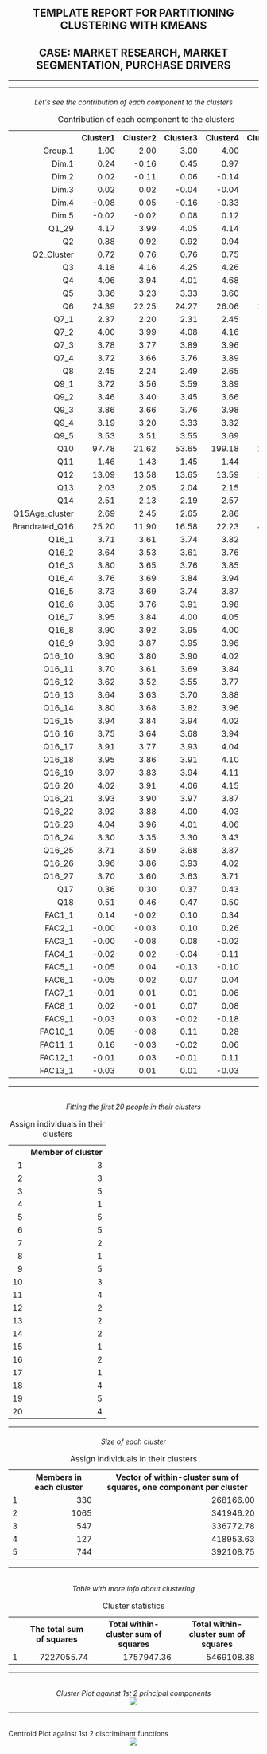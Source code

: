 <div class="container">
<center>
<h2>TEMPLATE REPORT FOR PARTITIONING CLUSTERING WITH KMEANS</h2>

<h2>CASE: MARKET RESEARCH, MARKET SEGMENTATION, PURCHASE DRIVERS</h2>

</center>
<hr>

<!--Proccess Parameters:

Please first edit the parameters in the chunk below.-->



<hr>
<center><h6>Let's see the contribution of each component to the clusters<br>
<!-- html table generated in R 2.15.3 by xtable 1.7-1 package -->
<!-- Wed Dec 11 12:43:20 2013 -->
<TABLE class='table table-striped table-hover table-bordered'>
<CAPTION ALIGN="top"> Contribution of each component to the clusters </CAPTION>
<TR> <TH>  </TH> <TH> Cluster1 </TH> <TH> Cluster2 </TH> <TH> Cluster3 </TH> <TH> Cluster4 </TH> <TH> Cluster5 </TH>  </TR>
  <TR> <TD align="right"> Group.1 </TD> <TD align="right"> 1.00 </TD> <TD align="right"> 2.00 </TD> <TD align="right"> 3.00 </TD> <TD align="right"> 4.00 </TD> <TD align="right"> 5.00 </TD> </TR>
  <TR> <TD align="right"> Dim.1 </TD> <TD align="right"> 0.24 </TD> <TD align="right"> -0.16 </TD> <TD align="right"> 0.45 </TD> <TD align="right"> 0.97 </TD> <TD align="right"> -0.37 </TD> </TR>
  <TR> <TD align="right"> Dim.2 </TD> <TD align="right"> 0.02 </TD> <TD align="right"> -0.11 </TD> <TD align="right"> 0.06 </TD> <TD align="right"> -0.14 </TD> <TD align="right"> 0.13 </TD> </TR>
  <TR> <TD align="right"> Dim.3 </TD> <TD align="right"> 0.02 </TD> <TD align="right"> 0.02 </TD> <TD align="right"> -0.04 </TD> <TD align="right"> -0.04 </TD> <TD align="right"> 0.00 </TD> </TR>
  <TR> <TD align="right"> Dim.4 </TD> <TD align="right"> -0.08 </TD> <TD align="right"> 0.05 </TD> <TD align="right"> -0.16 </TD> <TD align="right"> -0.33 </TD> <TD align="right"> 0.14 </TD> </TR>
  <TR> <TD align="right"> Dim.5 </TD> <TD align="right"> -0.02 </TD> <TD align="right"> -0.02 </TD> <TD align="right"> 0.08 </TD> <TD align="right"> 0.12 </TD> <TD align="right"> -0.04 </TD> </TR>
  <TR> <TD align="right"> Q1_29 </TD> <TD align="right"> 4.17 </TD> <TD align="right"> 3.99 </TD> <TD align="right"> 4.05 </TD> <TD align="right"> 4.14 </TD> <TD align="right"> 3.99 </TD> </TR>
  <TR> <TD align="right"> Q2 </TD> <TD align="right"> 0.88 </TD> <TD align="right"> 0.92 </TD> <TD align="right"> 0.92 </TD> <TD align="right"> 0.94 </TD> <TD align="right"> 0.87 </TD> </TR>
  <TR> <TD align="right"> Q2_Cluster </TD> <TD align="right"> 0.72 </TD> <TD align="right"> 0.76 </TD> <TD align="right"> 0.76 </TD> <TD align="right"> 0.75 </TD> <TD align="right"> 0.71 </TD> </TR>
  <TR> <TD align="right"> Q3 </TD> <TD align="right"> 4.18 </TD> <TD align="right"> 4.16 </TD> <TD align="right"> 4.25 </TD> <TD align="right"> 4.26 </TD> <TD align="right"> 4.03 </TD> </TR>
  <TR> <TD align="right"> Q4 </TD> <TD align="right"> 4.06 </TD> <TD align="right"> 3.94 </TD> <TD align="right"> 4.01 </TD> <TD align="right"> 4.68 </TD> <TD align="right"> 3.61 </TD> </TR>
  <TR> <TD align="right"> Q5 </TD> <TD align="right"> 3.36 </TD> <TD align="right"> 3.23 </TD> <TD align="right"> 3.33 </TD> <TD align="right"> 3.60 </TD> <TD align="right"> 3.12 </TD> </TR>
  <TR> <TD align="right"> Q6 </TD> <TD align="right"> 24.39 </TD> <TD align="right"> 22.25 </TD> <TD align="right"> 24.27 </TD> <TD align="right"> 26.06 </TD> <TD align="right"> 21.36 </TD> </TR>
  <TR> <TD align="right"> Q7_1 </TD> <TD align="right"> 2.37 </TD> <TD align="right"> 2.20 </TD> <TD align="right"> 2.31 </TD> <TD align="right"> 2.45 </TD> <TD align="right"> 2.12 </TD> </TR>
  <TR> <TD align="right"> Q7_2 </TD> <TD align="right"> 4.00 </TD> <TD align="right"> 3.99 </TD> <TD align="right"> 4.08 </TD> <TD align="right"> 4.16 </TD> <TD align="right"> 3.94 </TD> </TR>
  <TR> <TD align="right"> Q7_3 </TD> <TD align="right"> 3.78 </TD> <TD align="right"> 3.77 </TD> <TD align="right"> 3.89 </TD> <TD align="right"> 3.96 </TD> <TD align="right"> 3.76 </TD> </TR>
  <TR> <TD align="right"> Q7_4 </TD> <TD align="right"> 3.72 </TD> <TD align="right"> 3.66 </TD> <TD align="right"> 3.76 </TD> <TD align="right"> 3.89 </TD> <TD align="right"> 3.58 </TD> </TR>
  <TR> <TD align="right"> Q8 </TD> <TD align="right"> 2.45 </TD> <TD align="right"> 2.24 </TD> <TD align="right"> 2.49 </TD> <TD align="right"> 2.65 </TD> <TD align="right"> 2.16 </TD> </TR>
  <TR> <TD align="right"> Q9_1 </TD> <TD align="right"> 3.72 </TD> <TD align="right"> 3.56 </TD> <TD align="right"> 3.59 </TD> <TD align="right"> 3.89 </TD> <TD align="right"> 3.45 </TD> </TR>
  <TR> <TD align="right"> Q9_2 </TD> <TD align="right"> 3.46 </TD> <TD align="right"> 3.40 </TD> <TD align="right"> 3.45 </TD> <TD align="right"> 3.66 </TD> <TD align="right"> 3.33 </TD> </TR>
  <TR> <TD align="right"> Q9_3 </TD> <TD align="right"> 3.86 </TD> <TD align="right"> 3.66 </TD> <TD align="right"> 3.76 </TD> <TD align="right"> 3.98 </TD> <TD align="right"> 3.65 </TD> </TR>
  <TR> <TD align="right"> Q9_4 </TD> <TD align="right"> 3.19 </TD> <TD align="right"> 3.20 </TD> <TD align="right"> 3.33 </TD> <TD align="right"> 3.32 </TD> <TD align="right"> 3.07 </TD> </TR>
  <TR> <TD align="right"> Q9_5 </TD> <TD align="right"> 3.53 </TD> <TD align="right"> 3.51 </TD> <TD align="right"> 3.55 </TD> <TD align="right"> 3.69 </TD> <TD align="right"> 3.42 </TD> </TR>
  <TR> <TD align="right"> Q10 </TD> <TD align="right"> 97.78 </TD> <TD align="right"> 21.62 </TD> <TD align="right"> 53.65 </TD> <TD align="right"> 199.18 </TD> <TD align="right"> 27.12 </TD> </TR>
  <TR> <TD align="right"> Q11 </TD> <TD align="right"> 1.46 </TD> <TD align="right"> 1.43 </TD> <TD align="right"> 1.45 </TD> <TD align="right"> 1.44 </TD> <TD align="right"> 1.47 </TD> </TR>
  <TR> <TD align="right"> Q12 </TD> <TD align="right"> 13.09 </TD> <TD align="right"> 13.58 </TD> <TD align="right"> 13.65 </TD> <TD align="right"> 13.59 </TD> <TD align="right"> 13.15 </TD> </TR>
  <TR> <TD align="right"> Q13 </TD> <TD align="right"> 2.03 </TD> <TD align="right"> 2.05 </TD> <TD align="right"> 2.04 </TD> <TD align="right"> 2.15 </TD> <TD align="right"> 2.16 </TD> </TR>
  <TR> <TD align="right"> Q14 </TD> <TD align="right"> 2.51 </TD> <TD align="right"> 2.13 </TD> <TD align="right"> 2.19 </TD> <TD align="right"> 2.57 </TD> <TD align="right"> 2.37 </TD> </TR>
  <TR> <TD align="right"> Q15Age_cluster </TD> <TD align="right"> 2.69 </TD> <TD align="right"> 2.45 </TD> <TD align="right"> 2.65 </TD> <TD align="right"> 2.86 </TD> <TD align="right"> 2.49 </TD> </TR>
  <TR> <TD align="right"> Brandrated_Q16 </TD> <TD align="right"> 25.20 </TD> <TD align="right"> 11.90 </TD> <TD align="right"> 16.58 </TD> <TD align="right"> 22.23 </TD> <TD align="right"> 49.45 </TD> </TR>
  <TR> <TD align="right"> Q16_1 </TD> <TD align="right"> 3.71 </TD> <TD align="right"> 3.61 </TD> <TD align="right"> 3.74 </TD> <TD align="right"> 3.82 </TD> <TD align="right"> 3.61 </TD> </TR>
  <TR> <TD align="right"> Q16_2 </TD> <TD align="right"> 3.64 </TD> <TD align="right"> 3.53 </TD> <TD align="right"> 3.61 </TD> <TD align="right"> 3.76 </TD> <TD align="right"> 3.50 </TD> </TR>
  <TR> <TD align="right"> Q16_3 </TD> <TD align="right"> 3.80 </TD> <TD align="right"> 3.65 </TD> <TD align="right"> 3.76 </TD> <TD align="right"> 3.85 </TD> <TD align="right"> 3.72 </TD> </TR>
  <TR> <TD align="right"> Q16_4 </TD> <TD align="right"> 3.76 </TD> <TD align="right"> 3.69 </TD> <TD align="right"> 3.84 </TD> <TD align="right"> 3.94 </TD> <TD align="right"> 3.75 </TD> </TR>
  <TR> <TD align="right"> Q16_5 </TD> <TD align="right"> 3.73 </TD> <TD align="right"> 3.69 </TD> <TD align="right"> 3.74 </TD> <TD align="right"> 3.87 </TD> <TD align="right"> 3.67 </TD> </TR>
  <TR> <TD align="right"> Q16_6 </TD> <TD align="right"> 3.85 </TD> <TD align="right"> 3.76 </TD> <TD align="right"> 3.91 </TD> <TD align="right"> 3.98 </TD> <TD align="right"> 3.81 </TD> </TR>
  <TR> <TD align="right"> Q16_7 </TD> <TD align="right"> 3.95 </TD> <TD align="right"> 3.84 </TD> <TD align="right"> 4.00 </TD> <TD align="right"> 4.05 </TD> <TD align="right"> 3.90 </TD> </TR>
  <TR> <TD align="right"> Q16_8 </TD> <TD align="right"> 3.90 </TD> <TD align="right"> 3.92 </TD> <TD align="right"> 3.95 </TD> <TD align="right"> 4.00 </TD> <TD align="right"> 3.84 </TD> </TR>
  <TR> <TD align="right"> Q16_9 </TD> <TD align="right"> 3.93 </TD> <TD align="right"> 3.87 </TD> <TD align="right"> 3.95 </TD> <TD align="right"> 3.96 </TD> <TD align="right"> 3.92 </TD> </TR>
  <TR> <TD align="right"> Q16_10 </TD> <TD align="right"> 3.90 </TD> <TD align="right"> 3.80 </TD> <TD align="right"> 3.90 </TD> <TD align="right"> 4.02 </TD> <TD align="right"> 3.78 </TD> </TR>
  <TR> <TD align="right"> Q16_11 </TD> <TD align="right"> 3.70 </TD> <TD align="right"> 3.61 </TD> <TD align="right"> 3.69 </TD> <TD align="right"> 3.84 </TD> <TD align="right"> 3.63 </TD> </TR>
  <TR> <TD align="right"> Q16_12 </TD> <TD align="right"> 3.62 </TD> <TD align="right"> 3.52 </TD> <TD align="right"> 3.55 </TD> <TD align="right"> 3.77 </TD> <TD align="right"> 3.56 </TD> </TR>
  <TR> <TD align="right"> Q16_13 </TD> <TD align="right"> 3.64 </TD> <TD align="right"> 3.63 </TD> <TD align="right"> 3.70 </TD> <TD align="right"> 3.88 </TD> <TD align="right"> 3.67 </TD> </TR>
  <TR> <TD align="right"> Q16_14 </TD> <TD align="right"> 3.80 </TD> <TD align="right"> 3.68 </TD> <TD align="right"> 3.82 </TD> <TD align="right"> 3.96 </TD> <TD align="right"> 3.74 </TD> </TR>
  <TR> <TD align="right"> Q16_15 </TD> <TD align="right"> 3.94 </TD> <TD align="right"> 3.84 </TD> <TD align="right"> 3.94 </TD> <TD align="right"> 4.02 </TD> <TD align="right"> 3.84 </TD> </TR>
  <TR> <TD align="right"> Q16_16 </TD> <TD align="right"> 3.75 </TD> <TD align="right"> 3.64 </TD> <TD align="right"> 3.68 </TD> <TD align="right"> 3.94 </TD> <TD align="right"> 3.61 </TD> </TR>
  <TR> <TD align="right"> Q16_17 </TD> <TD align="right"> 3.91 </TD> <TD align="right"> 3.77 </TD> <TD align="right"> 3.93 </TD> <TD align="right"> 4.04 </TD> <TD align="right"> 3.85 </TD> </TR>
  <TR> <TD align="right"> Q16_18 </TD> <TD align="right"> 3.95 </TD> <TD align="right"> 3.86 </TD> <TD align="right"> 3.91 </TD> <TD align="right"> 4.10 </TD> <TD align="right"> 3.83 </TD> </TR>
  <TR> <TD align="right"> Q16_19 </TD> <TD align="right"> 3.97 </TD> <TD align="right"> 3.83 </TD> <TD align="right"> 3.94 </TD> <TD align="right"> 4.11 </TD> <TD align="right"> 3.86 </TD> </TR>
  <TR> <TD align="right"> Q16_20 </TD> <TD align="right"> 4.02 </TD> <TD align="right"> 3.91 </TD> <TD align="right"> 4.06 </TD> <TD align="right"> 4.15 </TD> <TD align="right"> 3.94 </TD> </TR>
  <TR> <TD align="right"> Q16_21 </TD> <TD align="right"> 3.93 </TD> <TD align="right"> 3.90 </TD> <TD align="right"> 3.97 </TD> <TD align="right"> 3.87 </TD> <TD align="right"> 3.89 </TD> </TR>
  <TR> <TD align="right"> Q16_22 </TD> <TD align="right"> 3.92 </TD> <TD align="right"> 3.88 </TD> <TD align="right"> 4.00 </TD> <TD align="right"> 4.03 </TD> <TD align="right"> 3.92 </TD> </TR>
  <TR> <TD align="right"> Q16_23 </TD> <TD align="right"> 4.04 </TD> <TD align="right"> 3.96 </TD> <TD align="right"> 4.01 </TD> <TD align="right"> 4.06 </TD> <TD align="right"> 3.98 </TD> </TR>
  <TR> <TD align="right"> Q16_24 </TD> <TD align="right"> 3.30 </TD> <TD align="right"> 3.35 </TD> <TD align="right"> 3.30 </TD> <TD align="right"> 3.43 </TD> <TD align="right"> 3.25 </TD> </TR>
  <TR> <TD align="right"> Q16_25 </TD> <TD align="right"> 3.71 </TD> <TD align="right"> 3.59 </TD> <TD align="right"> 3.68 </TD> <TD align="right"> 3.87 </TD> <TD align="right"> 3.62 </TD> </TR>
  <TR> <TD align="right"> Q16_26 </TD> <TD align="right"> 3.96 </TD> <TD align="right"> 3.86 </TD> <TD align="right"> 3.93 </TD> <TD align="right"> 4.02 </TD> <TD align="right"> 3.87 </TD> </TR>
  <TR> <TD align="right"> Q16_27 </TD> <TD align="right"> 3.70 </TD> <TD align="right"> 3.60 </TD> <TD align="right"> 3.63 </TD> <TD align="right"> 3.71 </TD> <TD align="right"> 3.62 </TD> </TR>
  <TR> <TD align="right"> Q17 </TD> <TD align="right"> 0.36 </TD> <TD align="right"> 0.30 </TD> <TD align="right"> 0.37 </TD> <TD align="right"> 0.43 </TD> <TD align="right"> 0.33 </TD> </TR>
  <TR> <TD align="right"> Q18 </TD> <TD align="right"> 0.51 </TD> <TD align="right"> 0.46 </TD> <TD align="right"> 0.47 </TD> <TD align="right"> 0.50 </TD> <TD align="right"> 0.56 </TD> </TR>
  <TR> <TD align="right"> FAC1_1 </TD> <TD align="right"> 0.14 </TD> <TD align="right"> -0.02 </TD> <TD align="right"> 0.10 </TD> <TD align="right"> 0.34 </TD> <TD align="right"> -0.17 </TD> </TR>
  <TR> <TD align="right"> FAC2_1 </TD> <TD align="right"> -0.00 </TD> <TD align="right"> -0.03 </TD> <TD align="right"> 0.10 </TD> <TD align="right"> 0.26 </TD> <TD align="right"> -0.07 </TD> </TR>
  <TR> <TD align="right"> FAC3_1 </TD> <TD align="right"> -0.00 </TD> <TD align="right"> -0.08 </TD> <TD align="right"> 0.08 </TD> <TD align="right"> -0.02 </TD> <TD align="right"> 0.06 </TD> </TR>
  <TR> <TD align="right"> FAC4_1 </TD> <TD align="right"> -0.02 </TD> <TD align="right"> 0.02 </TD> <TD align="right"> -0.04 </TD> <TD align="right"> -0.11 </TD> <TD align="right"> 0.02 </TD> </TR>
  <TR> <TD align="right"> FAC5_1 </TD> <TD align="right"> -0.05 </TD> <TD align="right"> 0.04 </TD> <TD align="right"> -0.13 </TD> <TD align="right"> -0.10 </TD> <TD align="right"> 0.07 </TD> </TR>
  <TR> <TD align="right"> FAC6_1 </TD> <TD align="right"> -0.05 </TD> <TD align="right"> 0.02 </TD> <TD align="right"> 0.07 </TD> <TD align="right"> 0.04 </TD> <TD align="right"> -0.06 </TD> </TR>
  <TR> <TD align="right"> FAC7_1 </TD> <TD align="right"> -0.01 </TD> <TD align="right"> 0.01 </TD> <TD align="right"> 0.01 </TD> <TD align="right"> 0.06 </TD> <TD align="right"> -0.03 </TD> </TR>
  <TR> <TD align="right"> FAC8_1 </TD> <TD align="right"> 0.02 </TD> <TD align="right"> -0.01 </TD> <TD align="right"> 0.07 </TD> <TD align="right"> 0.08 </TD> <TD align="right"> -0.06 </TD> </TR>
  <TR> <TD align="right"> FAC9_1 </TD> <TD align="right"> -0.03 </TD> <TD align="right"> 0.03 </TD> <TD align="right"> -0.02 </TD> <TD align="right"> -0.18 </TD> <TD align="right"> 0.02 </TD> </TR>
  <TR> <TD align="right"> FAC10_1 </TD> <TD align="right"> 0.05 </TD> <TD align="right"> -0.08 </TD> <TD align="right"> 0.11 </TD> <TD align="right"> 0.28 </TD> <TD align="right"> -0.04 </TD> </TR>
  <TR> <TD align="right"> FAC11_1 </TD> <TD align="right"> 0.16 </TD> <TD align="right"> -0.03 </TD> <TD align="right"> -0.02 </TD> <TD align="right"> 0.06 </TD> <TD align="right"> -0.02 </TD> </TR>
  <TR> <TD align="right"> FAC12_1 </TD> <TD align="right"> -0.01 </TD> <TD align="right"> 0.03 </TD> <TD align="right"> -0.01 </TD> <TD align="right"> 0.11 </TD> <TD align="right"> -0.05 </TD> </TR>
  <TR> <TD align="right"> FAC13_1 </TD> <TD align="right"> -0.03 </TD> <TD align="right"> 0.01 </TD> <TD align="right"> 0.01 </TD> <TD align="right"> -0.03 </TD> <TD align="right"> -0.00 </TD> </TR>
   </TABLE>

<hr>
</h6>
</center>

<center><h6>Fitting the first 20 people in their clusters<br>

<!-- html table generated in R 2.15.3 by xtable 1.7-1 package -->
<!-- Wed Dec 11 12:43:20 2013 -->
<TABLE class='table table-striped table-hover table-bordered',align='center'>
<CAPTION ALIGN="top"> Assign individuals in their clusters </CAPTION>
<TR> <TH>  </TH> <TH> Member of cluster </TH>  </TR>
  <TR> <TD align="right"> 1 </TD> <TD align="right">   3 </TD> </TR>
  <TR> <TD align="right"> 2 </TD> <TD align="right">   3 </TD> </TR>
  <TR> <TD align="right"> 3 </TD> <TD align="right">   5 </TD> </TR>
  <TR> <TD align="right"> 4 </TD> <TD align="right">   1 </TD> </TR>
  <TR> <TD align="right"> 5 </TD> <TD align="right">   5 </TD> </TR>
  <TR> <TD align="right"> 6 </TD> <TD align="right">   5 </TD> </TR>
  <TR> <TD align="right"> 7 </TD> <TD align="right">   2 </TD> </TR>
  <TR> <TD align="right"> 8 </TD> <TD align="right">   1 </TD> </TR>
  <TR> <TD align="right"> 9 </TD> <TD align="right">   5 </TD> </TR>
  <TR> <TD align="right"> 10 </TD> <TD align="right">   3 </TD> </TR>
  <TR> <TD align="right"> 11 </TD> <TD align="right">   4 </TD> </TR>
  <TR> <TD align="right"> 12 </TD> <TD align="right">   2 </TD> </TR>
  <TR> <TD align="right"> 13 </TD> <TD align="right">   2 </TD> </TR>
  <TR> <TD align="right"> 14 </TD> <TD align="right">   2 </TD> </TR>
  <TR> <TD align="right"> 15 </TD> <TD align="right">   1 </TD> </TR>
  <TR> <TD align="right"> 16 </TD> <TD align="right">   2 </TD> </TR>
  <TR> <TD align="right"> 17 </TD> <TD align="right">   1 </TD> </TR>
  <TR> <TD align="right"> 18 </TD> <TD align="right">   4 </TD> </TR>
  <TR> <TD align="right"> 19 </TD> <TD align="right">   5 </TD> </TR>
  <TR> <TD align="right"> 20 </TD> <TD align="right">   4 </TD> </TR>
   </TABLE>

<hr>
<center><h6>Size of each cluster<br>

<!-- html table generated in R 2.15.3 by xtable 1.7-1 package -->
<!-- Wed Dec 11 12:43:20 2013 -->
<TABLE class='table table-striped table-hover table-bordered',align='center'>
<CAPTION ALIGN="top"> Assign individuals in their clusters </CAPTION>
<TR> <TH>  </TH> <TH> Members in each cluster </TH> <TH> Vector of within-cluster sum of squares, one component per cluster </TH>  </TR>
  <TR> <TD align="right"> 1 </TD> <TD align="right"> 330 </TD> <TD align="right"> 268166.00 </TD> </TR>
  <TR> <TD align="right"> 2 </TD> <TD align="right"> 1065 </TD> <TD align="right"> 341946.20 </TD> </TR>
  <TR> <TD align="right"> 3 </TD> <TD align="right"> 547 </TD> <TD align="right"> 336772.78 </TD> </TR>
  <TR> <TD align="right"> 4 </TD> <TD align="right"> 127 </TD> <TD align="right"> 418953.63 </TD> </TR>
  <TR> <TD align="right"> 5 </TD> <TD align="right"> 744 </TD> <TD align="right"> 392108.75 </TD> </TR>
   </TABLE>

<hr>
</h6>
</center>
<center><h6>Table with more info about clustering<br>

<!-- html table generated in R 2.15.3 by xtable 1.7-1 package -->
<!-- Wed Dec 11 12:43:21 2013 -->
<TABLE class='table table-striped table-hover table-bordered',align='center'>
<CAPTION ALIGN="top"> Cluster statistics </CAPTION>
<TR> <TH>  </TH> <TH> The total sum of squares </TH> <TH> Total within-cluster sum of squares </TH> <TH> Total within-cluster sum of squares </TH>  </TR>
  <TR> <TD align="right"> 1 </TD> <TD align="right"> 7227055.74 </TD> <TD align="right"> 1757947.36 </TD> <TD align="right"> 5469108.38 </TD> </TR>
   </TABLE>

<hr>
</h6>
</center>
Cluster Plot against 1st 2 principal components


<br>
<center><img src='figure/plots.png'></center>

<hr>
</h6>
</center>Centroid Plot against 1st 2 discriminant functions


<br>
<center><img src='figure/plots2.png'></center>

</div>
